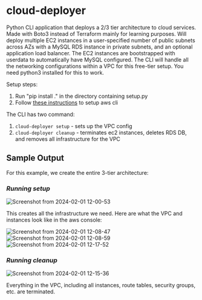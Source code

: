 # cloud-deployer
Python CLI application that deploys a 2/3 tier architecture to cloud services. Made with Boto3 instead of Terraform mainly for learning purposes. Will deploy multiple EC2 instances in a user-specified number of public subnets across AZs with a MySQL RDS instance in private subnets, and an optional application load balancer. The EC2 instances are bootstrapped with userdata to automatically have MySQL configured. The CLI will handle all the networking configurations within a VPC for this free-tier setup.
You need python3 installed for this to work.

Setup steps:

1. Run "pip install ." in the directory containing setup.py
2. Follow [these instructions](https://docs.aws.amazon.com/cli/latest/userguide/cli-chap-configure.html) to setup aws cli 

The CLI has two command:

1. ```cloud-deployer setup``` - sets up the VPC config
2. ```cloud-deployer cleanup``` - terminates ec2 instances, deletes RDS DB, and removes all infrastructure for the VPC


## Sample Output

For this example, we create the entire 3-tier architecture:
### *Running setup*
![Screenshot from 2024-02-01 12-00-53](https://github.com/fatehss/cloud-deployer-cli/assets/104878259/9baccfdd-f3fc-4b31-96e0-cb04fa3466d2)

This creates all the infrastructure we need. Here are what the VPC and instances look like in the aws console:

![Screenshot from 2024-02-01 12-08-47](https://github.com/fatehss/cloud-deployer-cli/assets/104878259/421c6391-5f1f-4b9d-b792-d319735ea48b)
![Screenshot from 2024-02-01 12-08-59](https://github.com/fatehss/cloud-deployer-cli/assets/104878259/86928fe7-7992-4059-86ba-612d372af292)
![Screenshot from 2024-02-01 12-17-52](https://github.com/fatehss/cloud-deployer-cli/assets/104878259/106228de-12b3-47af-b627-f5e5f6e35879)


### *Running cleanup*
![Screenshot from 2024-02-01 12-15-36](https://github.com/fatehss/cloud-deployer-cli/assets/104878259/de7b06a3-5ecf-4ed9-915c-534d1aad402b)

Everything in the VPC, including all instances, route tables, security groups, etc. are terminated.
